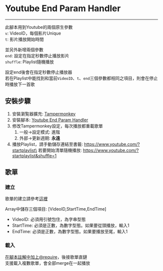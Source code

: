 ﻿# Youtube End Param Handler
---

此腳本用到Youtube的兩個原生參數\
`v`: VideoID，每個影片Unique\
`t`: 影片播放開始時間

並另外新增兩個參數\
`end`: 設定在指定秒數停止播放影片\
`shuffle`: Playlist隨機播放

設定end後會在指定秒數停止播放器\
若在Playlist中能找到和當前`VideoID`、`t`、`end`三個參數都相同之項目，則會在停止時播放下一首歌

## 安裝步驟
1. 安裝瀏覧器擴充: [Tampermonkey](https://www.tampermonkey.net/)
2. 安裝腳本: [Youtube End Param Handler](https://github.com/jim60105/TampermonkeyScript/raw/main/Youtube%20End%20Param%20Handler/YoutubeEndParamHandler.user.js)
3. 修改Tampermonkey設定，每次播放都重載歌單
	1. 一般→設定模式: 進階
	2. 外部→更新週期: **永遠**
4. 播放Playlist，請手動儲存連結至書籤: https://www.youtube.com/?startplaylist\
若要開始清單隨機播放: https://www.youtube.com/?startplaylist&shuffle=1

## 歌單
### 建立
歌單的建立請參考[這裡](Youtube%20End%20Param%20Handler/QuonTamaPlaylist.js)

Array中儲存三個項目: [VideoID,StartTime,EndTime]

* VideoID: 必須用引號包住，為字串型態
* StartTime: 必須是正數，為數字型態。如果要從頭播放，輸入1
* EndTime: 必須是正數，為數字型態。如果要播放至尾，輸入1

### 載入
[在腳本註解中加上@require](Youtube%20End%20Param%20Handler/YoutubeEndParamHandler.user.js#L8)，後接歌單直鏈\
支援載入複數歌單，會全部merge在一起播放
